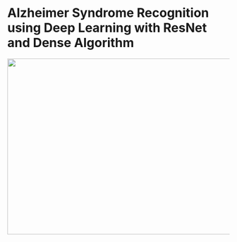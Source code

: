 # Alzheimer Syndrome Recognition using Deep Learning with ResNet and Dense Algorithm


<img  height="400" width="600" src="![AL 2](https://github.com/user-attachments/assets/d6ccc2b6-d53a-4616-9b77-bc1298ba4cc1)
">
